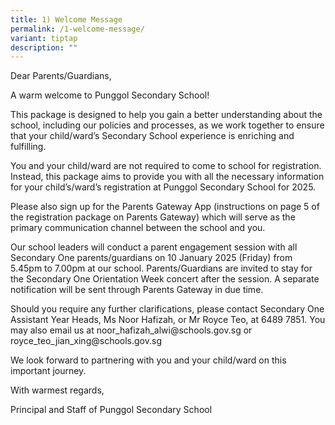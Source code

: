 ```yaml
---
title: 1) Welcome Message
permalink: /1-welcome-message/
variant: tiptap
description: ""
---
```

<p>Dear Parents/Guardians,</p>
<p>A warm welcome to Punggol Secondary School!</p>
<p>This package is designed to help you gain a better understanding about
the school, including our policies and processes, as we work together to
ensure that your child/ward’s Secondary School experience is enriching
and fulfilling.</p>
<p>You and your child/ward are not required to come to school for registration.
Instead, this package aims to provide you with all the necessary information
for your child’s/ward’s registration at Punggol Secondary School for 2025.</p>
<p>Please also sign up for the Parents Gateway App (instructions on page
5 of the registration package on Parents Gateway) which will serve as the
primary communication channel between the school and you.</p>
<p>Our school leaders will conduct a parent engagement session with all Secondary
One parents/guardians on 10 January 2025 (Friday) from 5.45pm to 7.00pm
at our school. Parents/Guardians are invited to stay for the Secondary
One Orientation Week concert after the session. A separate notification
will be sent through Parents Gateway in due time.</p>
<p>Should you require any further clarifications, please contact Secondary
One Assistant Year Heads, Ms Noor Hafizah, or Mr Royce Teo, at 6489 7851.
You may also email us at <a rel="noopener noreferrer nofollow" target="_blank">noor_hafizah_alwi@schools.gov.sg</a> or
<a rel="noopener noreferrer nofollow" target="_blank">royce_teo_jian_xing@schools.gov.sg</a>&nbsp;</p>
<p>We look forward to partnering with you and your child/ward on this important
journey.</p>
<p></p>
<p>With warmest regards,</p>
<p>Principal and Staff of Punggol Secondary School</p>